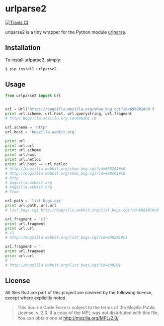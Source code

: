 # urlparse2

[![Travis CI](https://secure.travis-ci.org/berkerpeksag/urlparse2.png)](http://travis-ci.org/berkerpeksag/urlparse2)

urlparse2 is a tiny wrapper for the Python module [urlparse](http://docs.python.org/library/urlparse.html).

## Installation

To install urlparse2, simply:

```bash
$ pip install urlparse2
```

## Usage

```py
from urlparse2 import Url


url = Url('https://bugzilla.mozilla.org/show_bug.cgi?id=698201#c0')
print url.scheme, url.host, url.querystring, url.fragment
# https bugzilla.mozilla.org id=698201 c0

url.scheme = 'http'
url.host = 'bugzilla.webkit.org'

print url
print url.url
print url.scheme
print url.host
print url.netloc
print url.host == url.netloc
# http://bugzilla.webkit.org/show_bug.cgi?id=698201#c0
# http://bugzilla.webkit.org/show_bug.cgi?id=698201#c0
# http
# bugzilla.webkit.org
# bugzilla.webkit.org
# True

url.path = 'list_bugs.cgi'
print url.path, url.url
# list_bugs.cgi http://bugzilla.webkit.org/list_bugs.cgi?id=698201#c0

url.fragment = 'c1'
print url.fragment
print url.url
# c1
# http://bugzilla.webkit.org/list_bugs.cgi?id=698201#c1

url.fragment = ''
print url.fragment
print url.url
# ''
# http://bugzilla.webkit.org/list_bugs.cgi?id=698201
```

## License

All files that are part of this project are covered by the following license, except where explicitly noted.

> This Source Code Form is subject to the terms of the Mozilla Public
> License, v. 2.0. If a copy of the MPL was not distributed with this
> file, You can obtain one at http://mozilla.org/MPL/2.0/.
